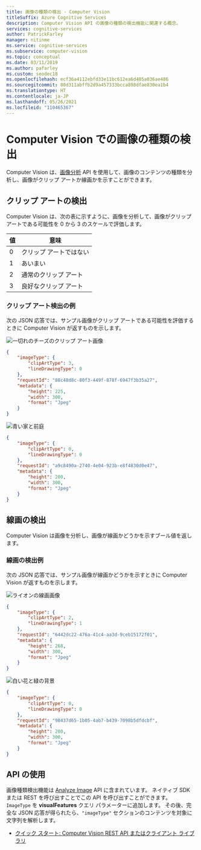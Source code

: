```yaml
---
title: 画像の種類の検出 - Computer Vision
titleSuffix: Azure Cognitive Services
description: Computer Vision API の画像の種類の検出機能に関連する概念。
services: cognitive-services
author: PatrickFarley
manager: nitinme
ms.service: cognitive-services
ms.subservice: computer-vision
ms.topic: conceptual
ms.date: 03/11/2019
ms.author: pafarley
ms.custom: seodec18
ms.openlocfilehash: ecf36a4112ebfd33e11bc612ea6d485a036ae486
ms.sourcegitcommit: 80d311abffb2d9a457333bcca898dfae830ea1b4
ms.translationtype: HT
ms.contentlocale: ja-JP
ms.lasthandoff: 05/26/2021
ms.locfileid: "110465367"
---
```

# <a name="detecting-image-types-with-computer-vision"></a>Computer Vision での画像の種類の検出

Computer Vision は、[画像分析](https://westcentralus.dev.cognitive.microsoft.com/docs/services/computer-vision-v3-2/operations/56f91f2e778daf14a499f21b) API を使用して、画像のコンテンツの種類を分析し、画像がクリップ アートか線画かを示すことができます。

## <a name="detecting-clip-art"></a>クリップ アートの検出

Computer Vision は、次の表に示すように、画像を分析して、画像がクリップ アートである可能性を 0 から 3 のスケールで評価します。

| 値 | 意味 |
|-------|---------|
| 0 | クリップ アートではない |
| 1 | あいまい |
| 2 | 通常のクリップ アート |
| 3 | 良好なクリップ アート |

### <a name="clip-art-detection-examples"></a>クリップ アート検出の例

次の JSON 応答では、サンプル画像がクリップ アートである可能性を評価するときに Computer Vision が返すものを示します。

![一切れのチーズのクリップ アート画像](./Images/cheese_clipart.png)

```json
{
    "imageType": {
        "clipArtType": 3,
        "lineDrawingType": 0
    },
    "requestId": "88c48d8c-80f3-449f-878f-6947f3b35a27",
    "metadata": {
        "height": 225,
        "width": 300,
        "format": "Jpeg"
    }
}
```

![青い家と前庭](./Images/house_yard.png)

```json
{
    "imageType": {
        "clipArtType": 0,
        "lineDrawingType": 0
    },
    "requestId": "a9c8490a-2740-4e04-923b-e8f4830d0e47",
    "metadata": {
        "height": 200,
        "width": 300,
        "format": "Jpeg"
    }
}
```

## <a name="detecting-line-drawings"></a>線画の検出

Computer Vision は画像を分析し、画像が線画かどうかを示すブール値を返します。

### <a name="line-drawing-detection-examples"></a>線画の検出例

次の JSON 応答では、サンプル画像が線画かどうかを示すときに Computer Vision が返すものを示します。

![ライオンの線画画像](./Images/lion_drawing.png)

```json
{
    "imageType": {
        "clipArtType": 2,
        "lineDrawingType": 1
    },
    "requestId": "6442dc22-476a-41c4-aa3d-9ceb15172f01",
    "metadata": {
        "height": 268,
        "width": 300,
        "format": "Jpeg"
    }
}
```

![白い花と緑の背景](./Images/flower.png)

```json
{
    "imageType": {
        "clipArtType": 0,
        "lineDrawingType": 0
    },
    "requestId": "98437d65-1b05-4ab7-b439-7098b5dfdcbf",
    "metadata": {
        "height": 200,
        "width": 300,
        "format": "Jpeg"
    }
}
```

## <a name="use-the-api"></a>API の使用

画像種類検出機能は [Analyze Image](https://westcentralus.dev.cognitive.microsoft.com/docs/services/computer-vision-v3-2/operations/56f91f2e778daf14a499f21b) API に含まれています。 ネイティブ SDK または REST を呼び出すことでこの API を呼び出すことができます。 `ImageType` を **visualFeatures** クエリ パラメーターに追加します。 その後、完全な JSON 応答が得られたら、`"imageType"` セクションのコンテンツを対象に文字列を解析します。

* [クイック スタート: Computer Vision REST API またはクライアント ライブラリ](./quickstarts-sdk/image-analysis-client-library.md?pivots=programming-language-csharp)
